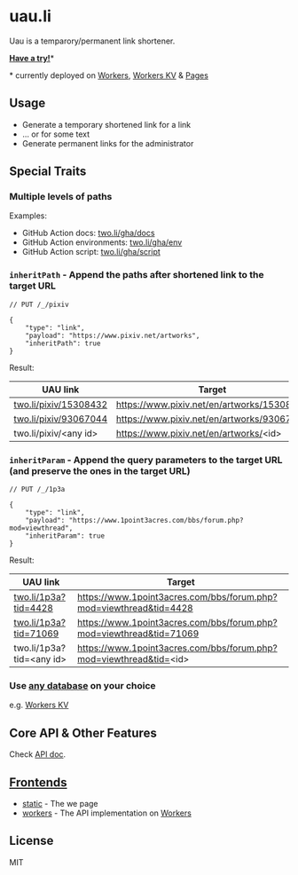 # uau.li

Uau is a temparory/permanent link shortener.

**[Have a try!](https://two.li)**\*

\* currently deployed on [Workers](https://workers.cloudflare.com/), [Workers KV](https://developers.cloudflare.com/workers/runtime-apis/kv) & [Pages](https://pages.cloudflare.com/)

## Usage

* Generate a temporary shortened link for a link
* ... or for some text
* Generate permanent links for the administrator

## Special Traits

### Multiple levels of paths

Examples:

* GitHub Action docs: [two.li/gha/docs](https://two.li/gha/docs)
* GitHub Action environments: [two.li/gha/env](https://two.li/gha/env)
* GitHub Action script: [two.li/gha/script](https://two.li/gha/script)

### `inheritPath` - Append the paths after shortened link to the target URL

``` jsonc
// PUT /_/pixiv

{
    "type": "link",
    "payload": "https://www.pixiv.net/artworks",
    "inheritPath": true
}
```

Result:

| UAU link                                               | Target                                     |
| ------------------------------------------------------ | ------------------------------------------ |
| [two.li/pixiv/15308432](https://two.li/pixiv/15308432) | https://www.pixiv.net/en/artworks/15308432 |
| [two.li/pixiv/93067044](https://two.li/pixiv/93067044) | https://www.pixiv.net/en/artworks/93067044 |
| two.li/pixiv/\<any id\>                                | https://www.pixiv.net/en/artworks/<id\>    |

### `inheritParam` - Append the query parameters to the target URL (and preserve the ones in the target URL)

``` jsonc
// PUT /_/1p3a

{
    "type": "link",
    "payload": "https://www.1point3acres.com/bbs/forum.php?mod=viewthread",
    "inheritParam": true
}
```

Result:

| UAU link                                               | Target                                                              |
| ------------------------------------------------------ | ------------------------------------------------------------------- |
| [two.li/1p3a?tid=4428](https://two.li/1p3a?tid=4428)   | https://www.1point3acres.com/bbs/forum.php?mod=viewthread&tid=4428  |
| [two.li/1p3a?tid=71069](https://two.li/1p3a?tid=71069) | https://www.1point3acres.com/bbs/forum.php?mod=viewthread&tid=71069 |
| two.li/1p3a?tid=\<any id\>                             | https://www.1point3acres.com/bbs/forum.php?mod=viewthread&tid=<id\> |

### Use [any database](/core/src/interface.ts#L24-L28) on your choice

e.g. [Workers KV](/publish/workers/src/interface.ts#L7-L33)

## Core API & Other Features

Check [API doc](/core).

## [Frontends](/publish)

* [static](/public/static) - The we page
* [workers](/public/workers) - The API implementation on [Workers](https://workers.cloudflare.com/)

## License

MIT
